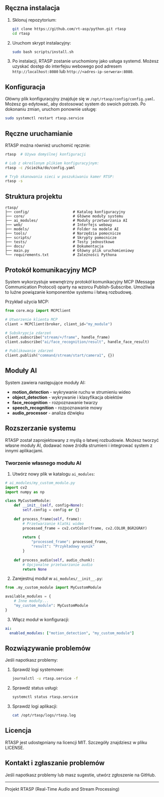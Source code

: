 
## Ręczna instalacja

1. Sklonuj repozytorium:
   ```bash
   git clone https://github.com/rt-asp/python.git rtasp
   cd rtasp
   ```

2. Uruchom skrypt instalacyjny:
   ```bash
   sudo bash scripts/install.sh
   ```

3. Po instalacji, RTASP zostanie uruchomiony jako usługa systemd. Możesz uzyskać dostęp do interfejsu webowego pod adresem `http://localhost:8080` lub `http://<adres-ip-serwera>:8080`.

## Konfiguracja

Główny plik konfiguracyjny znajduje się w `/opt/rtasp/config/config.yaml`. Możesz go edytować, aby dostosować system do swoich potrzeb. Po dokonaniu zmian, uruchom ponownie usługę:

```bash
sudo systemctl restart rtasp.service
```

## Ręczne uruchamianie

RTASP można również uruchomić ręcznie:

```bash
rtasp  # Używa domyślnej konfiguracji

# Lub z określonym plikiem konfiguracyjnym:
rtasp -c /ścieżka/do/config.yaml

# Tryb skanowania sieci w poszukiwaniu kamer RTSP:
rtasp -s
```

## Struktura projektu

```
rtasp/
├── config/                    # Katalog konfiguracyjny
├── core/                      # Główne moduły systemu
├── ai_modules/                # Moduły przetwarzania AI
├── web/                       # Interfejs webowy
├── models/                    # Folder na modele AI
├── tools/                     # Narzędzia pomocnicze
├── scripts/                   # Skrypty pomocnicze
├── tests/                     # Testy jednostkowe
├── docs/                      # Dokumentacja
├── main.py                    # Główny plik uruchomieniowy
└── requirements.txt           # Zależności Pythona
```

## Protokół komunikacyjny MCP

System wykorzystuje wewnętrzny protokół komunikacyjny MCP (Message Communication Protocol) oparty na wzorcu Publish-Subscribe. Umożliwia to luźne powiązanie komponentów systemu i łatwą rozbudowę. 

Przykład użycia MCP:

```python
from core.mcp import MCPClient

# Utworzenie klienta MCP
client = MCPClient(broker, client_id="my_module")

# Subskrypcja zdarzeń
client.subscribe("stream/+/frame", handle_frame)
client.subscribe("ai/face_recognition/result", handle_face_result)

# Publikowanie zdarzeń
client.publish("command/stream/start/camera1", {})
```

## Moduły AI

System zawiera następujące moduły AI:

- **motion_detection** - wykrywanie ruchu w strumieniu wideo
- **object_detection** - wykrywanie i klasyfikacja obiektów
- **face_recognition** - rozpoznawanie twarzy
- **speech_recognition** - rozpoznawanie mowy
- **audio_processor** - analiza dźwięku

## Rozszerzanie systemu

RTASP został zaprojektowany z myślą o łatwej rozbudowie. Możesz tworzyć własne moduły AI, dodawać nowe źródła strumieni i integrować system z innymi aplikacjami.

### Tworzenie własnego modułu AI

1. Utwórz nowy plik w katalogu `ai_modules`:

```python
# ai_modules/my_custom_module.py
import cv2
import numpy as np

class MyCustomModule:
    def __init__(self, config=None):
        self.config = config or {}
        
    def process_frame(self, frame):
        # Przetwarzanie klatki wideo
        processed_frame = cv2.cvtColor(frame, cv2.COLOR_BGR2GRAY)
        
        return {
            "processed_frame": processed_frame,
            "result": "Przykładowy wynik"
        }
        
    def process_audio(self, audio_chunk):
        # Opcjonalne przetwarzanie audio
        return None
```

2. Zarejestruj moduł w `ai_modules/__init__.py`:

```python
from .my_custom_module import MyCustomModule

available_modules = {
    # Inne moduły...
    "my_custom_module": MyCustomModule
}
```

3. Włącz moduł w konfiguracji:

```yaml
ai:
  enabled_modules: ["motion_detection", "my_custom_module"]
```

## Rozwiązywanie problemów

Jeśli napotkasz problemy:

1. Sprawdź logi systemowe:
   ```bash
   journalctl -u rtasp.service -f
   ```

2. Sprawdź status usługi:
   ```bash
   systemctl status rtasp.service
   ```

3. Sprawdź logi aplikacji:
   ```bash
   cat /opt/rtasp/logs/rtasp.log
   ```

## Licencja

RTASP jest udostępniany na licencji MIT. Szczegóły znajdziesz w pliku LICENSE.

## Kontakt i zgłaszanie problemów

Jeśli napotkasz problemy lub masz sugestie, utwórz zgłoszenie na GitHub.

---

Projekt RTASP (Real-Time Audio and Stream Processing)
